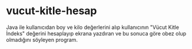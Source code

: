 # vucut-kitle-hesap
Java ile kullanıcıdan boy ve kilo değerlerini alıp kullanıcının "Vücut Kitle İndeks" değerini hesaplayıp ekrana yazdıran ve bu sonuca göre obez olup olmadığını söyleyen program.
